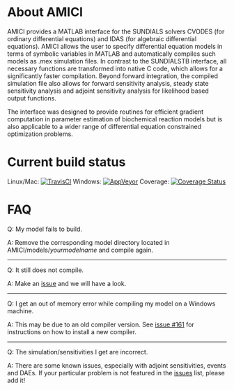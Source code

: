 About AMICI
==========

AMICI provides a MATLAB interface for the SUNDIALS solvers CVODES (for ordinary differential equations) and IDAS (for algebraic differential equations). AMICI allows the user to specify differential equation models in terms of symbolic variables in MATLAB and automatically compiles such models as .mex simulation files. In contrast to the SUNDIALSTB interface, all necessary functions are transformed into native C code, which allows for a significantly faster compilation. Beyond forward integration, the compiled simulation file also allows for forward sensitivity analysis, steady state sensitivity analysis and adjoint sensitivity analysis for likelihood based output functions.

The interface was designed to provide routines for efficient gradient computation in parameter estimation of biochemical reaction models but is also applicable to a wider range of differential equation constrained optimization problems.

Current build status
====================

Linux/Mac: [![TravisCI](https://travis-ci.org/ICB-DCM/AMICI.svg?branch=master)](https://travis-ci.org/ICB-DCM/AMICI)
Windows: [![AppVeyor](https://ci.appveyor.com/api/projects/status/ob315laj1i6i3om3?svg=true)](https://ci.appveyor.com/project/FFroehlich/amici)
Coverage: [![Coverage Status](https://coveralls.io/repos/github/ICB-DCM/AMICI/badge.svg?branch=feature_coveralls)](https://coveralls.io/github/ICB-DCM/AMICI?branch=master)

FAQ
===

Q: My model fails to build.

A: Remove the corresponding model directory located in AMICI/models/*yourmodelname* and compile again.

---

Q: It still does not compile.

A: Make an [issue](https://github.com/ICB-DCM/AMICI/issues) and we will have a look.

---

Q: I get an out of memory error while compiling my model on a Windows machine.

A: This may be due to an old compiler version. See [issue #161](https://github.com/ICB-DCM/AMICI/issues/161) for instructions on how to install a new compiler.

---

Q: The simulation/sensitivities I get are incorrect.

A: There are some known issues, especially with adjoint sensitivities, events and DAEs. If your particular problem is not featured in the [issues](https://github.com/ICB-DCM/AMICI/issues) list, please add it!

 
